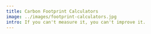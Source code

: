 ```yaml
---
title: Carbon Footprint Calculators
image: ../images/footprint-calculators.jpg
intro: If you can't measure it, you can't improve it.
---
```

